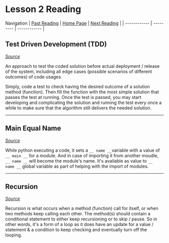 # Lesson 2 Reading

Navigation
| [Past Reading](../Read-01/README.md) | [Home Page](../README.md) | [Next Reading](../Read-03/README.md) |
| ------------ | --------- | ------------ |

## Test Driven Development (TDD)

*[Source](https://code.likeagirl.io/in-tests-we-trust-tdd-with-python-af69f47e6932)*

An approach to test the coded solution before actual deployment / release of the system, including all edge cases (possible scenarios of different outcomes) of code usages.

Simply, code a test to check having the desired outcome of a solution method (function). Then fill the function with the most simple solution that passes the test at running. Once the test is passed, you may start developing and complicating the solution and running the test every once a while to make sure that the algorithm still delivers the needed solution.

---

## Main Equal Name

*[Source](https://www.geeksforgeeks.org/what-does-the-if-__name__-__main__-do/)*

While python executing a code, it sets a `__ name __`variable with a value of  `__ main __` for a module. And in case of importing it from another moudle, `__ name __` will become the module's name. It's available as value to `__ name __` global variable as part of helping with the import of modules.

---

## Recursion

*[Source](https://www.geeksforgeeks.org/recursion/)*

Recursion is what occurs when a method (function) call for itself, or when two methods keep calling each other. The method(s) should contain a conditional statement to either keep recursioning or to skip / pause. So in other words, it's a form of a loop as it does have an update for a value / statement & a condition to keep checking and eventually turn off the looping.
